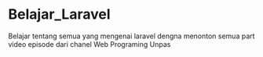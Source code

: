 # Belajar_Laravel
Belajar tentang semua yang mengenai laravel dengna menonton semua part video episode dari chanel Web Programing Unpas
